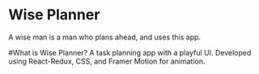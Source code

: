 # Wise Planner

A wise man is a man who plans ahead, and uses this app.

#What is Wise Planner?
A task planning app with a playful UI. Developed using React-Redux, CSS, and Framer Motion for animation.
